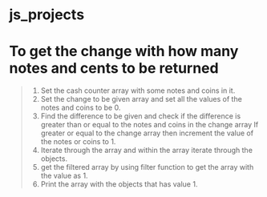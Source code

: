 # js_projects
# To get the change with how many notes and cents to be returned
> 1. Set the cash counter array with some notes and coins in it.
> 2. Set the change to be given array and set all the values of the notes and coins to be 0.
> 3. Find the difference to be given and check if the difference is greater than or equal to the notes and coins in the change array 
     If greater or equal to the change array then increment the value of the notes or coins to 1.
> 4. Iterate through the array and within the array iterate through the objects.
> 5. get the filtered array by using filter function to get the array with the value as 1.
> 6. Print the array with the objects that has value 1.
